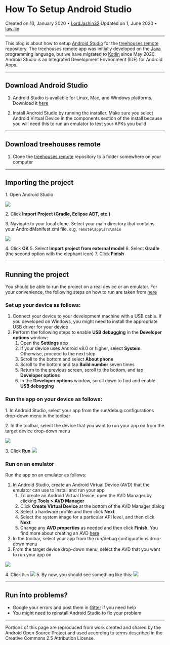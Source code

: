 # How To Setup Android Studio 

Created on 10, January 2020 • [LordJashin32](https://github.com/LordJashin32)
Updated on 1, June 2020 • [law-lin](https://github.com/law-lin)

---

This blog is about how to setup [Android Studio](https://en.wikipedia.org/wiki/Android_Studio) for the [treehouses remote](https://github.com/treehouses/remote) repository.
The treehouses remote app was initially developed on the [Java](https://en.wikipedia.org/wiki/Java_%28programming_language%29) programming language, but we have migrated to [Kotlin](https://en.wikipedia.org/wiki/Kotlin_%28programming_language%29) since May 2020. Android Studio is an Integrated Development Environment (IDE) for Android Apps. 

---

## Download Android Studio

1. Android Studio is available for Linux, Mac, and Windows platforms. Download it [here](https://developer.android.com/studio)

1. Install Android Studio by running the installer. Make sure you select Android Virtual Device in the components section of the install because you will need this to run an emulator to test your APKs you build

---

## Download treehouses remote 

1. Clone the [treehouses remote](https://github.com/treehouses/remote) repository to a folder somewhere on your computer

---

## Importing the project

1\. Open Android Studio
 
![](./images/20200105-android-studio.png)

2\. Click **Import Project (Gradle, Eclipse ADT, etc.)**

3\. Navigate to your local clone. Select your main directory that contains your AndroidManifest.xml file. e.g. `remote\app\src\main`
 
![](./images/20200105-import-project.png)
 
4\. Click **OK**
5\. Select **Import project from external model**
6\. Select **Gradle** (the second option with the elephant icon)
7\. Click **Finish**
 
---

## Running the project

You should be able to run the project on a real device or an emulator. For your convenience, the following steps on how to run are taken from [here](https://developer.android.com/training/basics/firstapp/running-app)

### Set up your device as follows:
1. Connect your device to your development machine with a USB cable. If you developed on Windows, you might need to install the appropriate USB driver for your device
1. Perform the following steps to enable **USB debugging** in the **Developer options** window:
    1. Open the **Settings** app
    1. If your device uses Android v8.0 or higher, select **System**. Otherwise, proceed to the next step
    1. Scroll to the bottom and select **About phone**
    1. Scroll to the bottom and tap **Build number** seven times
    1. Return to the previous screen, scroll to the bottom, and tap **Developer options**
    1. In the **Developer options** window, scroll down to find and enable **USB debugging**
 
### Run the app on your device as follows:
1\. In Android Studio, select your app from the run/debug configurations drop-down menu in the toolbar

2\. In the toolbar, select the device that you want to run your app on from the target device drop-down menu

![](./images/20200601-device-dropdown.png)

3\. Click **Run** ![](./images/20200601-run-button.png)
 
### Run on an emulator

Run the app on an emulator as follows:

1. In Android Studio, create an Android Virtual Device (AVD) that the emulator can use to install and run your app
    1. To create an Android Virtual Device, open the AVD Manager by clicking **Tools > AVD Manager**
    1. Click **Create Virtual Device** at the bottom of the AVD Manager dialog
    1. Select a hardware profile and then click **Next**
    1. Select the system image for a particular API level, and then click **Next**
    1. Change any **AVD properties** as needed and then click **Finish**. You find more about creating an AVD [here](https://developer.android.com/studio/run/managing-avds#createavd) 
1. In the toolbar, select your app from the run/debug configurations drop-down menu
1. From the target device drop-down menu, select the AVD that you want to run your app on

![](./images/20200601-device-dropdown.png)

4\. Click `Run` ![](./images/20200601-run-button.png)
5\. By now, you should see something like this:
![](./images/20200105-run-apk.png)

---

## Run into problems?

 * Google your errors and post them in [Gitter](https://treehouses.io/#!pages/chat.md) if you need help
 * You might need to reinstall Android Studio to fix your problem

---

Portions of this page are reproduced from work created and shared by the Android Open Source Project and used according to terms described in the Creative Commons 2.5 Attribution License.